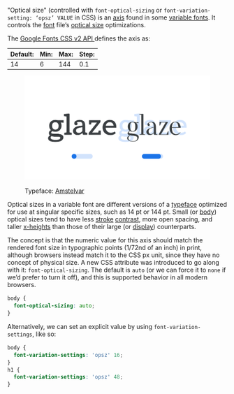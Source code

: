 
"Optical size" (controlled with `font-optical-sizing` or `font-variation-setting: ‘opsz’ VALUE` in CSS) is an [axis](/glossary/axis_in_variable_fonts) found in some [variable fonts](/glossary/variable_fonts). It controls the [font](/glossary/font) file’s [optical size](/glossary/optical_sizes) optimizations.

The [Google Fonts CSS v2 API ](https://developers.google.com/fonts/docs/css2) defines the axis as:

| Default: | Min: | Max: | Step: |
| --- | --- | --- | --- |
| 14 | 6 | 144 | 0.1 |

<figure>

![Two side-by-side type specimens of the word “glaze”, each shown with a variable axis represented beneath as a horizontal slider. The first specimen, with the slider most of the way to the left to represent a lower value on the axis, shows a small (or body-like) optical size. The second specimen, with the slider most of the way to the right to represent a higher value on the axis, shows a large (or display-like) optical size, with a shorter x-height and greater stroke contrast.](images/thumbnail.svg)

<figcaption>Typeface: <a href="https://github.com/googlefonts/amstelvar">Amstelvar</a></figcaption>

</figure>

Optical sizes in a variable font are different versions of a [typeface](INSERT_URL) optimized for use at singular specific sizes, such as 14 pt or 144 pt. Small (or [body](/glossary/body)) optical sizes tend to have less [stroke](/glossary/stroke) [contrast](/glossary/contrast), more open spacing, and taller [x-heights](/glossary/x_height) than those of their large (or [display](/glossary/display)) counterparts.

The concept is that the numeric value for this axis should match the rendered font size in typographic points (1/72nd of an inch) in print, although browsers instead match it to the CSS px unit, since they have no concept of physical size. A new CSS attribute was introduced to go along with it: `font-optical-sizing`. The default is `auto` (or we can force it to `none` if we’d prefer to turn it off), and this is supported behavior in all modern browsers.

```css
body {
  font-optical-sizing: auto;
}
```

Alternatively, we can set an explicit value by using `font-variation-settings`, like so:

```css
body {
  font-variation-settings: 'opsz' 16;
}
h1 {
  font-variation-settings: 'opsz' 48;
}
```
